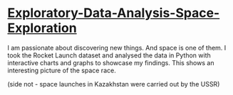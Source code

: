 # [Exploratory-Data-Analysis-Space-Exploration](https://nbviewer.org/github/KodaiKonnerArai/Exploratory-Data-Analysis-Space-Exploration/blob/main/EDA%20Space%20.ipynb)
I am passionate about discovering new things. And space is one of them. 
I took the Rocket Launch dataset and analysed the data in Python with interactive charts and graphs to showcase my findings. This shows an interesting picture of the space race. 

(side not - space launches in Kazakhstan were carried out by the USSR)
